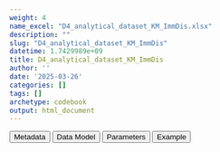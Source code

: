 ```yaml
---
weight: 4
name_excel: "D4_analytical_dataset_KM_ImmDis.xlsx"
description: ""
slug: "D4_analytical_dataset_KM_ImmDis"
datetime: 1.7429989e+09
title: D4_analytical_dataset_KM_ImmDis
author: ''
date: '2025-03-26'
categories: []
tags: []
archetype: codebook
output: html_document
---
```


<script src="/rmarkdown-libs/core-js/shim.min.js"></script>
<script src="/rmarkdown-libs/react/react.min.js"></script>
<script src="/rmarkdown-libs/react/react-dom.min.js"></script>
<script src="/rmarkdown-libs/reactwidget/react-tools.js"></script>
<script src="/rmarkdown-libs/htmlwidgets/htmlwidgets.js"></script>
<link href="/rmarkdown-libs/reactable/reactable.css" rel="stylesheet" />
<script src="/rmarkdown-libs/reactable-binding/reactable.js"></script>
<div class="tab">
<button class="tablinks" onclick="openCity(event, &#39;Metadata&#39;)" id="defaultOpen">Metadata</button>
<button class="tablinks" onclick="openCity(event, &#39;Data Model&#39;)">Data Model</button>
<button class="tablinks" onclick="openCity(event, &#39;Parameters&#39;)">Parameters</button>
<button class="tablinks" onclick="openCity(event, &#39;Example&#39;)">Example</button>
</div>
<div id="Metadata" class="tabcontent">
<div id="htmlwidget-1" class="reactable html-widget" style="width:auto;height:600px;"></div>
<script type="application/json" data-for="htmlwidget-1">{"x":{"tag":{"name":"Reactable","attribs":{"data":{"metadata_name":["Name of the dataset","Content of the dataset","Unit of observation","Dataset where the list of UoOs is fully listed and with 1 record per UoO","How many observations per UoO","NxUoO","Variables capturing the UoO","Primary key","Parameters",null,null,null,null,null,null,null,null,null,null,null],"metadata_content":["D4_analytical_dataset_KM_{ImmDis}","Persons that are in the cohort of {ImmDis}, with first periods of follow-up and flare (if any): this is the analytical dataset that enters the calculation of cumulative incidence at 180 days and at 365 days. This dataset is obtained from D3_followup_periods_in_cohort_{ImmDis} by selecting the first record (number_of_period_{ImmDis}) == 1","persons that are in the cohort of {ImmDis} with entering_follow_up_{ImmDis} == 1","D3_cohort_{ImmDis} where entering_follow_up_{ImmDis} == 1","1","1","person_id","person_id","ImmDis",null,null,null,null,null,null,null,null,null,null,null]},"columns":[{"id":"metadata_name","name":"metadata_name","type":"character"},{"id":"metadata_content","name":"metadata_content","type":"character"}],"sortable":false,"searchable":true,"pagination":false,"highlight":true,"bordered":true,"striped":true,"style":{"maxWidth":1800},"height":"600px","dataKey":"c95a40f08452dd64301daa6f09ac56f4"},"children":[]},"class":"reactR_markup"},"evals":[],"jsHooks":[]}</script>
</div>
<div id="Data Model" class="tabcontent">
<div id="htmlwidget-2" class="reactable html-widget" style="width:auto;height:600px;"></div>
<script type="application/json" data-for="htmlwidget-2">{"x":{"tag":{"name":"Reactable","attribs":{"data":{"Varname":["person_id","sex_at_instance_creation","age_at_cohort_entry_date_{ImmDis}","start_follow_up_{ImmDis}_d","start_period_{ImmDis}_d","end_period_{ImmDis}_d","days_{ImmDis}","cause_end_period_{ImmDis}","flare_{ImmDis}",null,null,null,null,null,null,null,null,null,null,null],"Description":[null,null,null,null,"date when the period starts","date when the period ends","number of days in the follow up","reason why the period has ended",null,null,null,null,null,null,null,null,null,null,null,null],"Format":[null,null,null,null,null,null,null,null,null,null,null,null,null,null,null,null,null,null,null,null],"Vocabulary":[null,null,null,null,null,null,null,"1 = end of the study\r\n2 = death\r\n3 = end of observation period not due to death\r\n4 = vaccination\r\n5 = flare",null,null,null,null,null,null,null,null,null,null,null,null],"Description / Notes":[null,null,null,null,null,null,null,null,null,null,null,null,null,null,null,null,null,null,null,null],"Parameters":[null,"ImmDis","ImmDis","ImmDis","ImmDis","ImmDis","ImmDis","ImmDis","ImmDis",null,null,null,null,null,null,null,null,null,null,null],"Source tables and variables":[null,null,null,null,null,null,null,null,null,null,null,null,null,null,null,null,null,null,null,null],"Retrieved":["yes","yes",null,"yes","yes","yes",null,null,null,null,null,null,null,null,null,null,null,null,null,null],"Calculated":[null,null,"yes",null,null,null,"yes",null,null,null,null,null,null,null,null,null,null,null,null,null],"Algorithm_id":[null,null,null,null,null,null,null,null,null,null,null,null,null,null,null,null,null,null,null,null],"Rule":[null,null,null,null,null,null,null,null,"cause_end_period_{ImmDis} == 4, then 1\r\n0 otherwise",null,null,null,null,null,null,null,null,null,null,null]},"columns":[{"id":"Varname","name":"Varname","type":"character"},{"id":"Description","name":"Description","type":"character"},{"id":"Format","name":"Format","type":"logical"},{"id":"Vocabulary","name":"Vocabulary","type":"character"},{"id":"Description / Notes","name":"Description / Notes","type":"logical"},{"id":"Parameters","name":"Parameters","type":"character"},{"id":"Source tables and variables","name":"Source tables and variables","type":"logical"},{"id":"Retrieved","name":"Retrieved","type":"character"},{"id":"Calculated","name":"Calculated","type":"character"},{"id":"Algorithm_id","name":"Algorithm_id","type":"logical"},{"id":"Rule","name":"Rule","type":"character"}],"sortable":false,"searchable":true,"pagination":false,"highlight":true,"bordered":true,"striped":true,"style":{"maxWidth":1800},"height":"600px","dataKey":"577f875f75e0838eac36986f992f4a6d"},"children":[]},"class":"reactR_markup"},"evals":[],"jsHooks":[]}</script>
</div>
<div id="Parameters" class="tabcontent">
<div id="htmlwidget-3" class="reactable html-widget" style="width:auto;height:600px;"></div>
<script type="application/json" data-for="htmlwidget-3">{"x":{"tag":{"name":"Reactable","attribs":{"data":{"parameter":["ImmDis","ImmDis","ImmDis","ImmDis","ImmDis","ImmDis","ImmDis","ImmDis","ImmDis","ImmDis",null,null,null,null,null,null,null,null,null,null],"value":["E_GRAVES_AESI","Im_HASHIMOTO_AESI","V_PAN_AESI","M_ARTRHEU_AESI","M_ARTPSORIATIC_AESI","N_DEMYELMS_AESI","SK_ERYTHEMANODOSUM_AESI","Im_SLE_AESI","D_ULCERATIVECOLITIS_AESI","D_HEPATITISAUTOIMMUNE_AESI",null,null,null,null,null,null,null,null,null,null],"label":["Graves","Hashimoto","Polyarteritis nodose","Rheumatoid arthritis","Psoriatic arthritis","Multiple sclerosis","Erythema nodosum","SLE","Ulcerative colitis","Autoimmune hepatitis",null,null,null,null,null,null,null,null,null,null],"parameter_in_program":["immune_diseases_in_the_study","immune_diseases_in_the_study","immune_diseases_in_the_study","immune_diseases_in_the_study","immune_diseases_in_the_study","immune_diseases_in_the_study","immune_diseases_in_the_study","immune_diseases_in_the_study","immune_diseases_in_the_study","immune_diseases_in_the_study",null,null,null,null,null,null,null,null,null,null],"set_in_step":[null,null,null,null,null,null,null,null,null,null,null,null,null,null,null,null,null,null,null,null],"notes":[null,null,null,null,null,null,null,null,null,null,null,null,null,null,null,null,null,null,null,null]},"columns":[{"id":"parameter","name":"parameter","type":"character"},{"id":"value","name":"value","type":"character"},{"id":"label","name":"label","type":"character"},{"id":"parameter_in_program","name":"parameter_in_program","type":"character"},{"id":"set_in_step","name":"set_in_step","type":"logical"},{"id":"notes","name":"notes","type":"logical"}],"sortable":false,"searchable":true,"pagination":false,"highlight":true,"bordered":true,"striped":true,"style":{"maxWidth":1800},"height":"600px","dataKey":"43e20ea6d74466c41071f549c1995617"},"children":[]},"class":"reactR_markup"},"evals":[],"jsHooks":[]}</script>
</div>
<div id="Example" class="tabcontent">
<div id="htmlwidget-4" class="reactable html-widget" style="width:auto;height:600px;"></div>
<script type="application/json" data-for="htmlwidget-4">{"x":{"tag":{"name":"Reactable","attribs":{"data":{"person_id":["P1","P2",null,null,null,null,null,null,null,null,null,null,null,null,null,null,null,null,null,null],"sex_at_instance_creation":["F","M",null,null,null,null,null,null,null,null,null,null,null,null,null,null,null,null,null,null],"age_at_cohort_entry_date_{ImmDis}":[54,67,"NA","NA","NA","NA","NA","NA","NA","NA","NA","NA","NA","NA","NA","NA","NA","NA","NA","NA"],"start_follow_up_{ImmDis}_d":[600,500,"NA","NA","NA","NA","NA","NA","NA","NA","NA","NA","NA","NA","NA","NA","NA","NA","NA","NA"],"start_period_{ImmDis}_d":[600,500,"NA","NA","NA","NA","NA","NA","NA","NA","NA","NA","NA","NA","NA","NA","NA","NA","NA","NA"],"end_period_{ImmDis}_d":[780,643,"NA","NA","NA","NA","NA","NA","NA","NA","NA","NA","NA","NA","NA","NA","NA","NA","NA","NA"],"days_{ImmDis}":[180,143,"NA","NA","NA","NA","NA","NA","NA","NA","NA","NA","NA","NA","NA","NA","NA","NA","NA","NA"],"cause_end_period_{ImmDis}":[3,4,"NA","NA","NA","NA","NA","NA","NA","NA","NA","NA","NA","NA","NA","NA","NA","NA","NA","NA"],"flare_{ImmDis}":[0,1,"NA","NA","NA","NA","NA","NA","NA","NA","NA","NA","NA","NA","NA","NA","NA","NA","NA","NA"]},"columns":[{"id":"person_id","name":"person_id","type":"character"},{"id":"sex_at_instance_creation","name":"sex_at_instance_creation","type":"character"},{"id":"age_at_cohort_entry_date_{ImmDis}","name":"age_at_cohort_entry_date_{ImmDis}","type":"numeric"},{"id":"start_follow_up_{ImmDis}_d","name":"start_follow_up_{ImmDis}_d","type":"numeric"},{"id":"start_period_{ImmDis}_d","name":"start_period_{ImmDis}_d","type":"numeric"},{"id":"end_period_{ImmDis}_d","name":"end_period_{ImmDis}_d","type":"numeric"},{"id":"days_{ImmDis}","name":"days_{ImmDis}","type":"numeric"},{"id":"cause_end_period_{ImmDis}","name":"cause_end_period_{ImmDis}","type":"numeric"},{"id":"flare_{ImmDis}","name":"flare_{ImmDis}","type":"numeric"}],"sortable":false,"searchable":true,"pagination":false,"highlight":true,"bordered":true,"striped":true,"style":{"maxWidth":1800},"height":"600px","dataKey":"746c74deda4fbc82955d27567a8796c3"},"children":[]},"class":"reactR_markup"},"evals":[],"jsHooks":[]}</script>
</div>
